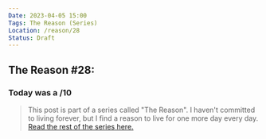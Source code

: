 ```yaml
---
Date: 2023-04-05 15:00
Tags: The Reason (Series)
Location: /reason/28
Status: Draft
---
```


## The Reason #28:

### Today was a /10

>This post is part of a series called "The Reason". I haven't committed to living forever, but I find a reason to live for one more day every day. [Read the rest of the series here.](/reason/)
